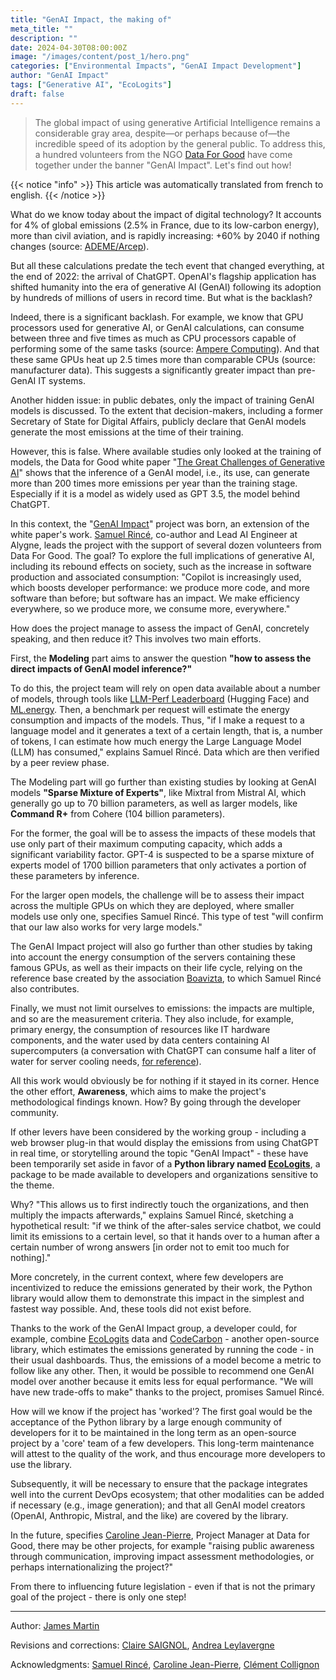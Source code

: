 ```yaml
---
title: "GenAI Impact, the making of"
meta_title: ""
description: ""
date: 2024-04-30T08:00:00Z
image: "/images/content/post_1/hero.png"
categories: ["Environmental Impacts", "GenAI Impact Development"]
author: "GenAI Impact"
tags: ["Generative AI", "EcoLogits"]
draft: false
---
```


> The global impact of using generative Artificial Intelligence remains a considerable gray area, despite—or perhaps because of—the incredible speed of its adoption by the general public. To address this, a hundred volunteers from the NGO [Data For Good](https://dataforgood.fr/) have come together under the banner "GenAI Impact". Let's find out how!

{{< notice "info" >}}
This article was automatically translated from french to english.
{{< /notice >}}

What do we know today about the impact of digital technology? It accounts for 4% of global emissions (2.5% in France, due to its low-carbon energy), more than civil aviation, and is rapidly increasing: +60% by 2040 if nothing changes (source: [ADEME/Arcep](https://www.arcep.fr/la-regulation/grands-dossiers-thematiques-transverses/lempreinte-environnementale-du-numerique.html)).

But all these calculations predate the tech event that changed everything, at the end of 2022: the arrival of ChatGPT. OpenAI's flagship application has shifted humanity into the era of generative AI (GenAI) following its adoption by hundreds of millions of users in record time. But what is the backlash?

Indeed, there is a significant backlash. For example, we know that GPU processors used for generative AI, or GenAI calculations, can consume between three and five times as much as CPU processors capable of performing some of the same tasks (source: [Ampere Computing](https://amperecomputing.com/blogs/how-to-choose-the-best-processor-for-artificial-intelligence-ai)). And that these same GPUs heat up 2.5 times more than comparable CPUs (source: manufacturer data). This suggests a significantly greater impact than pre-GenAI IT systems.

Another hidden issue: in public debates, only the impact of training GenAI models is discussed. To the extent that decision-makers, including a former Secretary of State for Digital Affairs, publicly declare that GenAI models generate the most emissions at the time of their training.

However, this is false. Where available studies only looked at the training of models, the Data for Good white paper "[The Great Challenges of Generative AI](https://dataforgood.fr/iagenerative/)" shows that the inference of a GenAI model, i.e., its use, can generate more than 200 times more emissions per year than the training stage. Especially if it is a model as widely used as GPT 3.5, the model behind ChatGPT.

In this context, the "[GenAI Impact](https://www.linkedin.com/company/genai-impact/)" project was born, an extension of the white paper's work. [Samuel Rincé](https://www.linkedin.com/in/samuel-rince/), co-author and Lead AI Engineer at Alygne, leads the project with the support of several dozen volunteers from Data For Good. The goal? To explore the full implications of generative AI, including its rebound effects on society, such as the increase in software production and associated consumption: "Copilot is increasingly used, which boosts developer performance: we produce more code, and more software than before; but software has an impact. We make efficiency everywhere, so we produce more, we consume more, everywhere."

How does the project manage to assess the impact of GenAI, concretely speaking, and then reduce it? This involves two main efforts.

First, the **Modeling** part aims to answer the question **"how to assess the direct impacts of GenAI model inference?"**

To do this, the project team will rely on open data available about a number of models, through tools like [LLM-Perf Leaderboard](https://huggingface.co/spaces/optimum/llm-perf-leaderboard) (Hugging Face) and [ML.energy](https://ml.energy/). Then, a benchmark per request will estimate the energy consumption and impacts of the models. Thus, "if I make a request to a language model and it generates a text of a certain length, that is, a number of tokens, I can estimate how much energy the Large Language Model (LLM) has consumed," explains Samuel Rincé. Data which are then verified by a peer review phase.

The Modeling part will go further than existing studies by looking at GenAI models **"Sparse Mixture of Experts"**, like Mixtral from Mistral AI, which generally go up to 70 billion parameters, as well as larger models, like **Command R+** from Cohere (104 billion parameters).

For the former, the goal will be to assess the impacts of these models that use only part of their maximum computing capacity, which adds a significant variability factor. GPT-4 is suspected to be a sparse mixture of experts model of 1700 billion parameters that only activates a portion of these parameters by inference.

For the larger open models, the challenge will be to assess their impact across the multiple GPUs on which they are deployed, where smaller models use only one, specifies Samuel Rincé. This type of test "will confirm that our law also works for very large models."

The GenAI Impact project will also go further than other studies by taking into account the energy consumption of the servers containing these famous GPUs, as well as their impacts on their life cycle, relying on the reference base created by the association [Boavizta](https://boavizta.org/), to which Samuel Rincé also contributes.

Finally, we must not limit ourselves to emissions: the impacts are multiple, and so are the measurement criteria. They also include, for example, primary energy, the consumption of resources like IT hardware components, and the water used by data centers containing AI supercomputers (a conversation with ChatGPT can consume half a liter of water for server cooling needs, [for reference](https://www.businessinsider.com/chatgpt-generative-ai-water-use-environmental-impact-study-2023-4?op=1)).

All this work would obviously be for nothing if it stayed in its corner. Hence the other effort, **Awareness**, which aims to make the project's methodological findings known. How? By going through the developer community.

If other levers have been considered by the working group - including a web browser plug-in that would display the emissions from using ChatGPT in real time, or storytelling around the topic "GenAI Impact" - these have been temporarily set aside in favor of a **Python library named [EcoLogits](https://ecologits.ai/)**, a package to be made available to developers and organizations sensitive to the theme.

Why? "This allows us to first indirectly touch the organizations, and then multiply the impacts afterwards," explains Samuel Rincé, sketching a hypothetical result: "if we think of the after-sales service chatbot, we could limit its emissions to a certain level, so that it hands over to a human after a certain number of wrong answers [in order not to emit too much for nothing]."

More concretely, in the current context, where few developers are incentivized to reduce the emissions generated by their work, the Python library would allow them to demonstrate this impact in the simplest and fastest way possible. And, these tools did not exist before.

Thanks to the work of the GenAI Impact group, a developer could, for example, combine [EcoLogits](https://ecologits.ai/) data and [CodeCarbon](https://codecarbon.io/) - another open-source library, which estimates the emissions generated by running the code - in their usual dashboards. Thus, the emissions of a model become a metric to follow like any other. Then, it would be possible to recommend one GenAI model over another because it emits less for equal performance. "We will have new trade-offs to make" thanks to the project, promises Samuel Rincé.

How will we know if the project has 'worked'? The first goal would be the acceptance of the Python library by a large enough community of developers for it to be maintained in the long term as an open-source project by a 'core' team of a few developers. This long-term maintenance will attest to the quality of the work, and thus encourage more developers to use the library.

Subsequently, it will be necessary to ensure that the package integrates well into the current DevOps ecosystem; that other modalities can be added if necessary (e.g., image generation); and that all GenAI model creators (OpenAI, Anthropic, Mistral, and the like) are covered by the library.

In the future, specifies [Caroline Jean-Pierre](https://www.linkedin.com/in/caroline-jean-pierre/), Project Manager at Data for Good, there may be other projects, for example "raising public awareness through communication, improving impact assessment methodologies, or perhaps internationalizing the project?"

From there to influencing future legislation - even if that is not the primary goal of the project - there is only one step!

---

Author: [James Martin](https://www.linkedin.com/in/jamesmartin75/)

Revisions and corrections: [Claire SAIGNOL](https://www.linkedin.com/in/claire-saignol/), [Andrea Leylavergne](https://www.linkedin.com/in/andrea-leylavergne-50aa1329/)

Acknowledgments: [Samuel Rincé](https://www.linkedin.com/in/samuel-rince/), [Caroline Jean-Pierre](https://www.linkedin.com/in/caroline-jean-pierre/), [Clément Collignon](https://www.linkedin.com/in/clemcol/)
